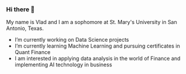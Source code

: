 ### Hi there 👋
My name is Vlad and I am a sophomore at St. Mary's University in San Antonio, Texas.
- I’m currently working on Data Science projects
- I’m currently learning Machine Learning and pursuing certificates in Quant Finance
- I am interested in applying data analysis in the world of Finance and implementing AI technology in business
<!--
**VldTheKing/VldTheKing** is a ✨ _special_ ✨ repository because its `README.md` (this file) appears on your GitHub profile.

Here are some ideas to get you started:


-->
